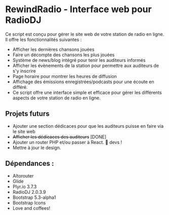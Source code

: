 # RewindRadio - Interface web pour RadioDJ
Ce script est conçu pour gérer le site web de votre station de radio en ligne. Il offre les fonctionnalités suivantes :

- Afficher les dernières chansons jouées
- Faire un décompte des chansons les plus jouées
- Système de news/blog intégré pour tenir les auditeurs informés
- Afficher les évènements de la station pour permettre aux auditeurs de s'y inscrire
- Page horaire pour montrer les heures de diffusion
- Affichage des émissions enregistrées/podcasts pour une écoute en différé.
- Ce script offre une interface simple et efficace pour gérer les différents aspects de votre station de radio en ligne. 

## Projets futurs
- Ajouter une section dédicaces pour que les auditeurs puisse en faire via le site web
- ~~Afficher les dédicaces des auditeurs~~ [DONE]
- Ajouter un router PHP et/ou passer à React. :wave: devs !
- Mettre à jour le design.

## Dépendances :
- Altorouter
- Glide
- Plyr.io 3.7.3
- RadioDJ 2.0.3.9
- Bootstrap 5.3-alpha1 
- Bootstrap Icons
- Love and coffees! 

